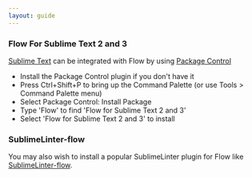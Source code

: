 ```yaml
---
layout: guide
---
```


### Flow For Sublime Text 2 and 3 <a class="toc" id="toc-flow-for-sublime-text-2-and-3" href="#toc-flow-for-sublime-text-2-and-3"></a>

[Sublime Text](https://www.sublimetext.com/) can be integrated with Flow by using [Package Control](https://packagecontrol.io)

* Install the Package Control plugin if you don't have it
* Press Ctrl+Shift+P to bring up the Command Palette (or use Tools > Command Palette menu)
* Select Package Control: Install Package
* Type 'Flow' to find 'Flow for Sublime Text 2 and 3'
* Select 'Flow for Sublime Text 2 and 3' to install

### SublimeLinter-flow <a class="toc" id="toc-sublimelinter-flow" href="#toc-sublimelinter-flow"></a>

You may also wish to install a popular SublimeLinter plugin for Flow like [SublimeLinter-flow](https://packagecontrol.io/packages/SublimeLinter-flow).